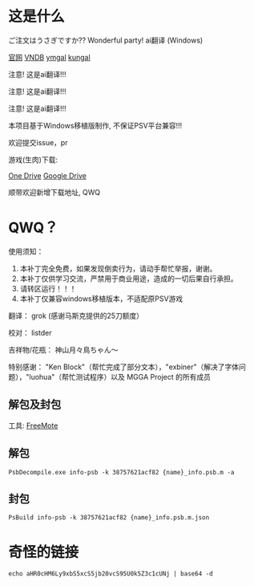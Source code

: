 # 这是什么

ご注文はうさぎですか?? Wonderful party! ai翻译 (Windows)

[官网](https://game.mages.co.jp/gochiusa) 
[VNDB](https://vndb.org/v18457) 
[ymgal](https://www.ymgal.games/ga21816) 
[kungal](https://www.kungal.com/zh-cn/galgame/1106)

注意! 这是ai翻译!!!

注意! 这是ai翻译!!!

注意! 这是ai翻译!!!

本项目基于Windows移植版制作, 不保证PSV平台兼容!!!

欢迎提交issue，pr

游戏(生肉)下载: 

[One Drive](https://driver.listder.xyz/?file=/galgame/生肉/Gochuumon%20wa%20Usagi%20Desu%20ka%20Wonderful%20Party!.7z)
[Google Drive](https://drive.google.com/file/d/1uZftDmstMKKSYju34tqih8U0ri2sboAc/view?usp=sharing(无汉化)/Gochuumon%20wa%20Usagi%20Desu%20ka%20Wonderful%20Party!.7z)

顺带欢迎新增下载地址, QWQ

# QWQ？

使用须知：
1. 本补丁完全免费，如果发现倒卖行为，请动手帮忙举报，谢谢。
2. 本补丁仅供学习交流，严禁用于商业用途，造成的一切后果自行承担。
3. 请转区运行！！！
4. 本补丁仅兼容windows移植版本，不适配原PSV游戏

翻译： grok (感谢马斯克提供的25刀额度）

校对： listder

吉祥物/花瓶： 神山月々鳥ちゃん～

特别感谢： "Ken Block"（帮忙完成了部分文本），"exbiner"（解决了字体问题），"luohua"（帮忙测试程序）以及 MGGA Project 的所有成员


## 解包及封包

工具: [FreeMote](https://github.com/UlyssesWu/FreeMote/)

## 解包

 ```
 PsbDecompile.exe info-psb -k 38757621acf82 {name}_info.psb.m -a
 ```

## 封包

 ```
 PsBuild info-psb -k 38757621acf82 {name}_info.psb.m.json
 ```
 
 
# 奇怪的链接
 
 ```
 echo aHR0cHM6Ly9xbS5xcS5jb20vcS95U0k5Z3c1cUNj | base64 -d
 ```
